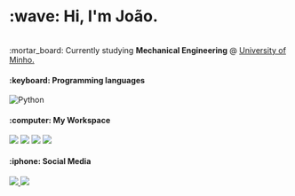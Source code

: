 <p align = "left"> 
  <h1>:wave: Hi, I'm João.</h1>
  <br>
  :mortar_board: Currently studying <strong>Mechanical Engineering</strong> @ <a href = "https://www.uminho.pt/PT">University of Minho.</a>
</p>

<p align = "left">
  <h4>:keyboard: Programming languages</h4>
  
  ![Python](https://img.shields.io/badge/Python-3670A0?style=flat&logo=python&logoColor=ffdd54)
</p>

<p align = "center">
  <h4>:computer: My Workspace</h4>
  
  <img src="https://img.shields.io/badge/windows-11-%230078D6.svg?&style=for-the-badge&logo=windows&logoColor=white" />
  <img src="https://img.shields.io/badge/intel-core%20i7%20-%230071C5.svg?&style=for-the-badge&logo=intel&logoColor=white" />
  <img src="https://img.shields.io/badge/RAM-16GB-%230071C5.svg?&style=for-the-badge&logoColor=white" />
  <img src="https://img.shields.io/badge/nvidia-gtx%201050-%2376B900.svg?&style=for-the-badge&logo=nvidia&logoColor=white" />
</p>
  
  <h4>:iphone: Social Media</h4>
  
  <a href="https://www.instagram.com/joao_lima_matos/">
    <img src="https://img.shields.io/badge/instagram-%23E4405F.svg?&style=for-the-badge&logo=instagram&logoColor=white" />
  
  <a href="https://twitter.com/joao_lima_matos">
    <img src="https://img.shields.io/badge/Twitter-1DA1F2?style=for-the-badge&logo=twitter&logoColor=white" />
</p>

<br>

